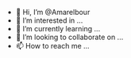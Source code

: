 - 👋 Hi, I’m @Amarelbour
- 👀 I’m interested in ...
- 🌱 I’m currently learning ...
- 💞️ I’m looking to collaborate on ...
- 📫 How to reach me ...

<!---
Amarelbour/Amarelbour is a ✨ special ✨ repository because its `README.md` (this file) appears on your GitHub profile.
You can click the Preview link to take a look at your changes.
--->
